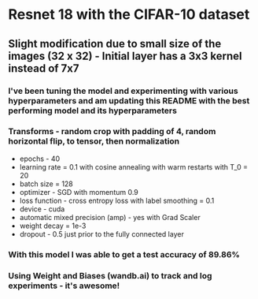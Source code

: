 # Resnet 18 with the CIFAR-10 dataset

## Slight modification due to small size of the images (32 x 32) - Initial layer has a 3x3 kernel instead of 7x7

### I've been tuning the model and experimenting with various hyperparameters and am  updating this README with the best performing model and its hyperparameters

### Transforms - random crop with padding of 4, random horizontal flip, to tensor, then normalization

- epochs - 40
- learning rate = 0.1 with cosine annealing with warm restarts with T_0 = 20
- batch size = 128
- optimizer - SGD with momentum 0.9
- loss function - cross entropy loss with label smoothing = 0.1
- device - cuda
- automatic mixed precision (amp) - yes with Grad Scaler
- weight decay = 1e-3
- dropout - 0.5 just prior to the fully connected layer

### With this model I was able to get a test accuracy of 89.86%

### Using Weight and Biases (wandb.ai) to track and log experiments - it's awesome!